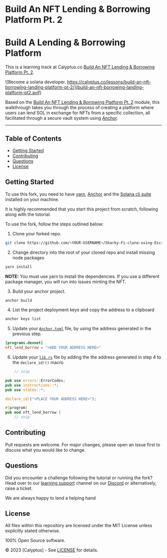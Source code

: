 # Build An NFT Lending & Borrowing Platform Pt. 2

# Build A Lending & Borrowing Platform

This is a learning track at Calyptus.co [Build An NFT Lending & Borrowing Platform Pt. 2](https://calyptus.co/lessons/build-an-nft-borrowing-landing-platform-pt-2/).

![Become a solana developer. https://calyptus.co/lessons/build-an-nft-borrowing-landing-platform-pt-2/](build-an-nft-borrowing-landing-platform-pt2.avif)

Based on the [Build An NFT Lending & Borrowing Platform Pt. 2](https://calyptus.co/lessons/build-an-nft-lending-borrowing-platform-pt-2/) module, this walkthrough takes you through the process of creating a platform where users can lend SOL in exchange for NFTs from a specific collection, all facilitated through a secure vault system using [Anchor](https://www.anchor-lang.com/).

---

## Table of Contents

- [Getting Started](#getting-started)
- [Contributing](#contributing)
- [Questions](#questions)
- [License](#license)

## Getting Started

To use this fork, you need to have [yarn](https://yarnpkg.com/getting-started/install), [Anchor](https://www.anchor-lang.com/docs/installation) and the [Solana cli suite](https://solana.com/developers/guides/getstarted/setup-local-development) installed on your machine.

It is highly recommended that you start this project from scratch, following along with the tutorial.

To use the fork, follow the steps outlined below:

1. Clone your forked repo.

```bash
git clone https://github.com/<YOUR-USERNAME>/Sharky-Fi-clone-using-Escrow
```

2. Change directory into the root of your cloned repo and install missing node packages

```bash
yarn install
```

**NOTE:** You must use yarn to install the dependencies. If you use a different package manager, you will run into issues minting the NFT.

3. Build your anchor project.

```bash
anchor build
```

4. List the project deployment keys and copy the address to a clipboard

```bash
anchor keys list
```

5. Update your [`Anchor.toml`](Anchor.toml) file, by using the address generated in the previous step.

```toml
[programs.devnet]
nft_lend_borrow = "<ADD YOUR ADDRESS HERE>"
```

6. Update your [`lib.rs`](programs/nft-lend-borrow/src/lib.rs) file by adding the the address generated in step 4 to the `declare_id!()` macro

```rust
    // snip

pub use errors::ErrorCodes;
pub use instructions::*;
pub use states::*;

declare_id!("<PLACE YOUR ADDRESS HERE>");

#[program]
pub mod nft_lend_borrow {
    // snip
```

## Contributing

Pull requests are welcome. For major changes, please open an issue first to discuss what you would like to change.

## Questions

Did you encounter a challenge following the tutorial or running the fork?
Head over to our [learning support](https://discord.com/channels/1130457754826461216/1132978998155165806) channel on our [Discord](https://discord.gg/38KftAhW) or alternatively, raise a ticket.

We are always happy to lend a helping hand

## License

All files within this repository are licensed under the MIT License unless explicitly stated otherwise.

100% Open Source software.

© 2023 [Calyptus] - See [LICENSE](https://opensource.org/license/mit/) for details.
